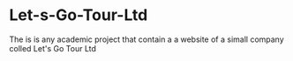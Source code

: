 # Let-s-Go-Tour-Ltd
The is is any academic project that contain a a website of a simall company colled Let's Go Tour Ltd
